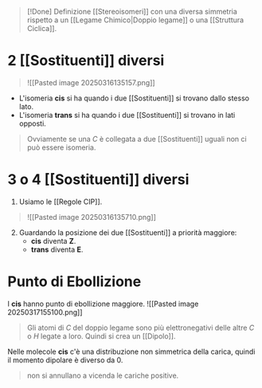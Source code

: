 >[!Done] Definizione 
>[[Stereoisomeri]] con una diversa simmetria rispetto a un [[Legame Chimico|Doppio legame]] o una [[Struttura Ciclica]].

# $2$ [[Sostituenti]] diversi
>![[Pasted image 20250316135157.png]]
- L'isomeria **cis** si ha quando i due [[Sostituenti]] si trovano dallo stesso lato.
- L'isomeria **trans** si ha quando i due [[Sostituenti]] si trovano in lati opposti.

>Ovviamente se una $C$ è collegata a due [[Sostituenti]] uguali non ci può essere isomeria.

# $3$ o $4$ [[Sostituenti]] diversi
1. Usiamo le [[Regole CIP]].
>![[Pasted image 20250316135710.png]]
2. Guardando la posizione dei due [[Sostituenti]] a priorità maggiore:
	- **cis** diventa **Z**.
	- **trans** diventa **E**.

# Punto di Ebollizione
I **cis** hanno punto di ebollizione maggiore.
![[Pasted image 20250317155100.png]]
>Gli atomi di $C$ del doppio legame sono più elettronegativi delle altre $C$ o $H$ legate a loro.
>Quindi si crea un [[Dipolo]].

Nelle molecole **cis** c'è una distribuzione non simmetrica della carica, quindi il momento dipolare è diverso da $0$.
>non si annullano a vicenda le cariche positive.